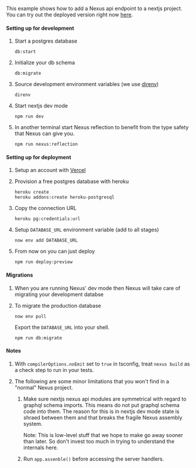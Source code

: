 This example shows how to add a Nexus api endpoint to a nextjs project. You can try out the deployed version right now [here](https://with-nextjs-and-vercel-and-plugins-prisma.now.sh).

#### Setting up for development

1. Start a postgres database

   ```
   db:start
   ```

1. Initialize your db schema

   ```
   db:migrate
   ```

1. Source development environment variables (we use [direnv](https://direnv.net/))

   ```
   direnv
   ```

1. Start nextjs dev mode

   ```
   npm run dev
   ```

1. In another terminal start Nexus reflection to benefit from the type safety that Nexus can give you.

   ```
   npm run nexus:reflection
   ```

#### Setting up for deployment

1. Setup an account with [Vercel](https://vercel.com/)

1. Provision a free postgres database with heroku

   ```
   heroku create
   heroku addons:create heroku-postgresql
   ```

1. Copy the connection URL

   ```
   heroku pg:credentials:url
   ```

1. Setup `DATABASE_URL` environment variable (add to all stages)

   ```
   now env add DATABASE_URL
   ```

1. From now on you can just deploy

   ```
   npm run deploy:preview
   ```

#### Migrations

1. When you are running Nexus' dev mode then Nexus will take care of migrating your development databse

1. To migrate the production database

   ```
   now env pull
   ```

   Export the `DATABASE_URL` into your shell.

   ```
   npm run db:migrate
   ```

#### Notes

1. With `compilerOptions.noEmit` set to `true` in tsconfig, treat `nexus build` as a check step to run in your tests.

1. The following are some minor limitations that you won't find in a "normal" Nexus project.

   1. Make sure nextjs nexus api modules are symmetrical with regard to graphql schema imports. This means do not put graphql schema code into them. The reason for this is in nextjs dev mode state is shraed between them and that breaks the fragile Nexus assembly system.

      Note: This is low-level stuff that we hope to make go away sooner than later. So don't invest too much in trying to understand the internals here.

   1. Run `app.assenble()` before accessing the server handlers.